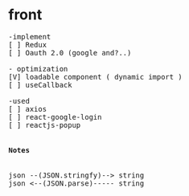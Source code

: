 # front

<pre>
-implement 
[ ] Redux
[ ] Oauth 2.0 (google and?..)

- optimization
[V] loadable component ( dynamic import )
[ ] useCallback

-used
[ ] axios
[ ] react-google-login
[ ] reactjs-popup
</pre>

<pre>
<h4>Notes</h4>
json --(JSON.stringfy)--> string
json <--(JSON.parse)----- string
</pre>